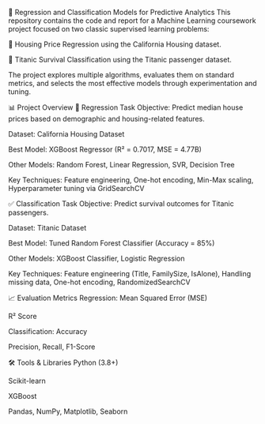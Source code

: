 🧠 Regression and Classification Models for Predictive Analytics
This repository contains the code and report for a Machine Learning coursework project focused on two classic supervised learning problems:

🏡 Housing Price Regression using the California Housing dataset.

🚢 Titanic Survival Classification using the Titanic passenger dataset.

The project explores multiple algorithms, evaluates them on standard metrics, and selects the most effective models through experimentation and tuning.

📊 Project Overview
💼 Regression Task
Objective: Predict median house prices based on demographic and housing-related features.

Dataset: California Housing Dataset

Best Model: XGBoost Regressor (R² = 0.7017, MSE = 4.77B)

Other Models: Random Forest, Linear Regression, SVR, Decision Tree

Key Techniques: Feature engineering, One-hot encoding, Min-Max scaling, Hyperparameter tuning via GridSearchCV

✅ Classification Task
Objective: Predict survival outcomes for Titanic passengers.

Dataset: Titanic Dataset

Best Model: Tuned Random Forest Classifier (Accuracy = 85%)

Other Models: XGBoost Classifier, Logistic Regression

Key Techniques: Feature engineering (Title, FamilySize, IsAlone), Handling missing data, One-hot encoding, RandomizedSearchCV

📈 Evaluation Metrics
Regression:
Mean Squared Error (MSE)

R² Score

Classification:
Accuracy

Precision, Recall, F1-Score

🛠️ Tools & Libraries
Python (3.8+)

Scikit-learn

XGBoost

Pandas, NumPy, Matplotlib, Seaborn
